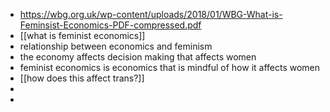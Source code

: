 - https://wbg.org.uk/wp-content/uploads/2018/01/WBG-What-is-Feminsist-Economics-PDF-compressed.pdf
- [[what is feminist economics]]
- relationship between economics and feminism
- the economy affects decision making that affects women
- feminist economics is economics that is mindful of how it affects women
- [[how does this affect trans?]]
-
-